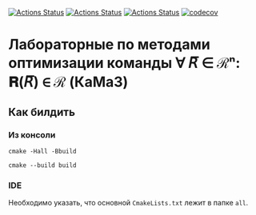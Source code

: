 [![Actions Status](https://github.com/Jovvik/methopt-lab/workflows/Windows/badge.svg?branch=v2)](https://github.com/Jovvik/methopt-lab-1/actions)
[![Actions Status](https://github.com/Jovvik/methopt-lab/workflows/Ubuntu/badge.svg?branch=v2)](https://github.com/Jovvik/methopt-lab-1/actions)
[![Actions Status](https://github.com/Jovvik/methopt-lab/workflows/Install/badge.svg?branch=v2)](https://github.com/Jovvik/methopt-lab-1/actions)
[![codecov](https://codecov.io/gh/Jovvik/methopt-lab/branch/v2/graph/badge.svg?token=MY41M3TGE2)](https://codecov.io/gh/Jovvik/methopt-lab)

# Лабораторные по методами оптимизации команды ∀ 𝘙̅ ∈ ℛⁿ: 𝐑(𝘙̅) ∈ ℛ (КаМаЗ)

## Как билдить

### Из консоли

`cmake -Hall -Bbuild`

`cmake --build build`

### IDE

Необходимо указать, что основной `CmakeLists.txt` лежит в папке `all`.
